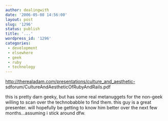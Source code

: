 ```yaml
---
author: dealingwith
date: '2006-05-08 14:56:00'
layout: post
slug: '1296'
status: publish
title: '...'
wordpress_id: '1296'
categories:
 - development
 - elsewhere
 - geek
 - ruby
 - technology
---
```


http://therealadam.com/presentations/culture_and_aesthetic-
sdforum/CultureAndAestheticOfRubyAndRails.pdf

this is pretty darn geeky, but has some real metanuggets for the non-geek
willing to scan over the technobabble to find them. this guy is a great
presenter. will hopefully be getting to know him better over the next few
months...assuming i stick around dfw.

